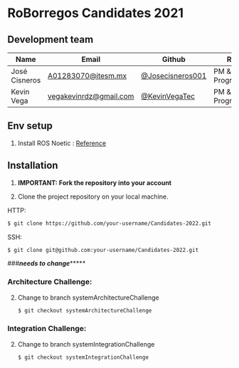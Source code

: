 # RoBorregos Candidates 2021 

## Development team

| Name                    | Email                                                               | Github                                                       | Role      |
| ----------------------- | ------------------------------------------------------------------- | ------------------------------------------------------------ | --------- |
| José Cisneros | [A01283070@itesm.mx](mailto:A01283070@itesm.mx) | [@Josecisneros001](https://github.com/Josecisneros001) | PM & Programmer |
| Kevin Vega | [vegakevinrdz@gmail.com](mailto:vegakevinrdz@gmai.com) | [@KevinVegaTec](https://github.com/KevinVegaTec)   | PM & Programmer  |


## Env setup
1. Install ROS Noetic : [Reference](http://wiki.ros.org/noetic/Installation/Ubuntu)

## Installation

1. **IMPORTANT: Fork the repository into your account**

2. Clone the project repository on your local machine.

HTTP:
``` bash
$ git clone https://github.com/your-username/Candidates-2022.git
```

SSH:
``` bash 
$ git clone git@github.com:your-username/Candidates-2022.git
```

###*************needs to change******************
### Architecture Challenge:
2. Change to branch systemArchitectureChallenge

   ```bash
   $ git checkout systemArchitectureChallenge
   ```

### Integration Challenge:
2. Change to branch systemIntegrationChallenge

   ```bash
   $ git checkout systemIntegrationChallenge
   ```
